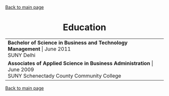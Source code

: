 [Back to main page](./../README.md)

<h1 align="center">Education</h1>
<table>
  <tr>
    <td>
      <b>Bachelor of Science in Business and Technology Management</b> | June 2011<br />
      SUNY Delhi
    </td>
  </tr>
  <tr>
    <td>
      <b>Associates of Applied Science in Business Administration </b> | June 2009<br />
      SUNY Schenectady County Community College<br />

</table>

[Back to main page](./../README.md)
